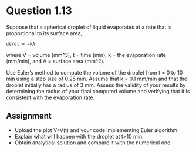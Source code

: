 # Question 1.13

Suppose that a spherical droplet of liquid evaporates at a rate
that is proportional to its surface area,

`dV/dt = −kA`

where V = volume (mm^3), t = time (min), k = the evaporation rate
(mm/min), and A = surface area (mm^2).

Use Euler’s method to compute the volume of the droplet
from t = 0 to 10 min using a step size of 0.25 min.
Assume that k = 0.1 mm/min and that the droplet initially has
a radius of 3 mm. Assess the validity of your results by
determining the radius of your final computed volume
and verifying that it is consistent with the evaporation rate.

## Assignment

- Upload the plot V=V(t) and your code implementing Euler algorithm.
- Explain what will happen with the droplet at t>10 min.
- Obtain analytical solution and compare it with the numerical one.
